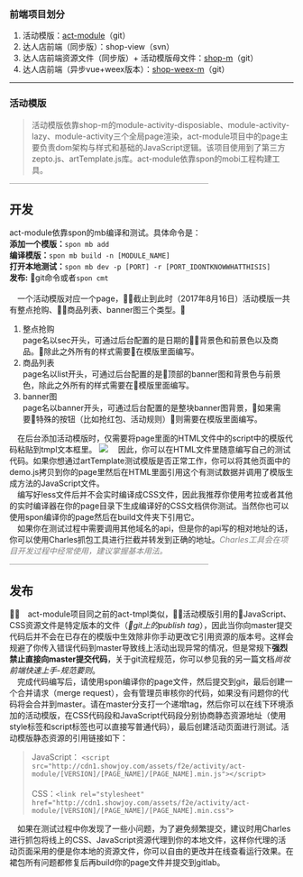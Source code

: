 ### 前端项目划分

1. 活动模版：[act-module](http://git.showjoy.net/activity/act-module)（git）
2. 达人店前端（同步版）：shop-view（svn）
3. 达人店前端资源文件（同步版）+ 活动模版母文件：[shop-m](http://git.showjoy.net/showjoy-assets/shop-m)（git）
4. 达人店前端（异步vue+weex版本）：[shop-weex-m](http://git.showjoy.net/showjoy-assets/shop-weex-m)（git）

---

### 活动模版
> 活动模版依靠shop-m的module-activity-disposiable、module-activity-lazy、module-activity三个全局page渲染，act-module项目中的page主要负责dom架构与样式和基础的JavaScript逻辑。该项目使用到了第三方zepto.js、artTemplate.js库。act-module依靠spon的mobi工程构建工具。

<hr style="width:70%;height:1px;opacity:0.4;">

## 开发

act-module依靠spon的mb编译和测试。具体命令是：<br>
**添加一个模版：**` spon mb add `<br>
**编译模版：**`spon mb build -n [MODULE_NAME]`<br>
**打开本地测试：**`spon mb dev -p [PORT] -r [PORT_IDONTKNOWWHATTHISIS]`<br>
**发布:** git命令或者`spon cmt`<br><br>
&#8194;&#8194;一个活动模版对应一个page，截止到此时（2017年8月16日）活动模版一共有整点抢购、商品列表、banner图三个类型。<br>
  1. 整点抢购<br>
page名以sec开头，可通过后台配置的是日期的背景色和前景色以及商品。除此之外所有的样式需要在模版里面编写。<br>
  2. 商品列表<br>
page名以list开头，可通过后台配置的是顶部的banner图和背景色与前景色，除此之外所有的样式需要在模版里面编写。<br>
  3. banner图<br>
page名以banner开头，可通过后台配置的是整块banner图背景，如果需要特殊的按钮（比如抢红包、活动规则）则需要在模版里面编写。<br>

&#8194;&#8194;在后台添加活动模版时，仅需要将page里面的HTML文件中的script中的模版代码粘贴到tmpl文本框里。
<img src='http://23.106.158.25:8080/Project_BackSky_New/data/uploadimg/compressed/hhh.jpg' data-full="http://23.106.158.25:8080/Project_BackSky_New/data/uploadimg/full/hhh.png">
&#8194;&#8194;因此，你可以在HTML文件里随意编写自己的测试代码。如果你想通过artTemplate测试模版是否正常工作，你可以将其他页面中的demo.js拷贝到你的page里然后在HTML里面引用这个有测试数据并调用了模版生成方法的JavaScript文件。<br>
&#8194;&#8194;编写好less文件后并不会实时编译成CSS文件，因此我推荐你使用考拉或者其他的实时编译器在你的page目录下生成编译好的CSS文档供你测试。当然你也可以使用spon编译你的page然后在build文件夹下引用它。<br>
&#8194;&#8194;如果你在测试过程中需要调用其他域名的api，但是你的api写的相对地址的话，你可以使用Charles抓包工具进行拦截并转发到正确的地址。<a style="color:gray;">*Charles工具会在项目开发过程中经常使用，建议掌握基本用法。*</a><br>
<hr style="width:70%;height:1px;opacity:0.4;">


## 发布
&#8194;&#8194;act-module项目同之前的act-tmpl类似，活动模版引用的JavaScript、CSS资源文件是特定版本的文件（*git上的publish tag*），因此当你向master提交代码后并不会在已存在的模版中生效除非你手动更改它引用资源的版本号。这样会规避了你传入错误代码到master导致线上活动出现异常的情况，但是常规下**强烈禁止直接向master提交代码**，关于git流程规范，你可以参见我的另一篇文档*尚妆前端快速上手-规范要则*。<br>
&#8194;&#8194;完成代码编写后，请使用spon编译你的page文件，然后提交到git，最后创建一个合并请求（merge request），会有管理员审核你的代码，如果没有问题你的代码将会合并到master。请在master分支打一个递增tag，然后你可以在线下环境添加的活动模版，在CSS代码段和JavaScript代码段分别协商静态资源地址（使用style标签和script标签也可以直接写普通代码），最后创建活动页面进行测试。活动模版静态资源的引用链接如下：
> JavaScript： `<script src="http://cdn1.showjoy.com/assets/f2e/activity/act-module/[VERSION]/[PAGE_NAME]/[PAGE_NAME].min.js"></script>`<br><br>
> CSS：`<link rel="stylesheet" href="http://cdn1.showjoy.com/assets/f2e/activity/act-module/[VERSION]/[PAGE_NAME]/[PAGE_NAME].min.css">`

&#8194;&#8194;如果在测试过程中你发现了一些小问题，为了避免频繁提交，建议时用Charles进行抓包将线上的CSS、JavaScript资源代理到你的本地文件，这样你代理的活动页面采用的便是你本地的资源文件，你可以自由的更改并在线查看运行效果。在裙包所有问题都修复后再build你的page文件并提交到gitlab。

